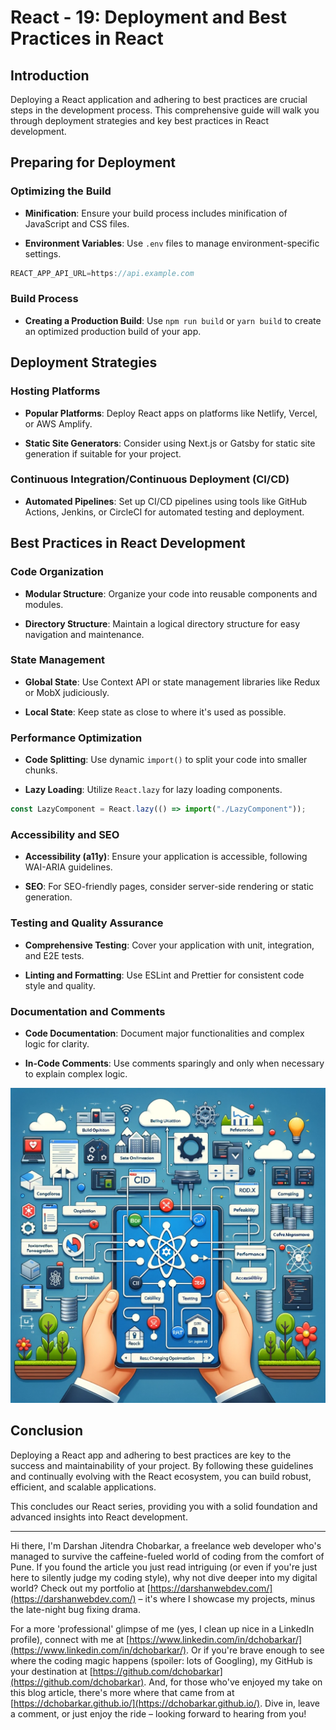 # React - 19: Deployment and Best Practices in React

## Introduction

Deploying a React application and adhering to best practices are crucial steps in the development process. This comprehensive guide will walk you through deployment strategies and key best practices in React development.

## Preparing for Deployment

### Optimizing the Build

- **Minification**: Ensure your build process includes minification of JavaScript and CSS files.

- **Environment Variables**: Use `.env` files to manage environment-specific settings.

```jsx
REACT_APP_API_URL=https://api.example.com
```

### Build Process

- **Creating a Production Build**: Use `npm run build` or `yarn build` to create an optimized production build of your app.

## Deployment Strategies

### Hosting Platforms

- **Popular Platforms**: Deploy React apps on platforms like Netlify, Vercel, or AWS Amplify.

- **Static Site Generators**: Consider using Next.js or Gatsby for static site generation if suitable for your project.

### Continuous Integration/Continuous Deployment (CI/CD)

- **Automated Pipelines**: Set up CI/CD pipelines using tools like GitHub Actions, Jenkins, or CircleCI for automated testing and deployment.

## Best Practices in React Development

### Code Organization

- **Modular Structure**: Organize your code into reusable components and modules.

- **Directory Structure**: Maintain a logical directory structure for easy navigation and maintenance.

### State Management

- **Global State**: Use Context API or state management libraries like Redux or MobX judiciously.

- **Local State**: Keep state as close to where it's used as possible.

### Performance Optimization

- **Code Splitting**: Use dynamic `import()` to split your code into smaller chunks.

- **Lazy Loading**: Utilize `React.lazy` for lazy loading components.

```jsx
const LazyComponent = React.lazy(() => import("./LazyComponent"));
```

### Accessibility and SEO

- **Accessibility (a11y)**: Ensure your application is accessible, following WAI-ARIA guidelines.

- **SEO**: For SEO-friendly pages, consider server-side rendering or static generation.

### Testing and Quality Assurance

- **Comprehensive Testing**: Cover your application with unit, integration, and E2E tests.

- **Linting and Formatting**: Use ESLint and Prettier for consistent code style and quality.

### Documentation and Comments

- **Code Documentation**: Document major functionalities and complex logic for clarity.

- **In-Code Comments**: Use comments sparingly and only when necessary to explain complex logic.

![React Concepts](images/react_blog_19.png "Deployment and Best Practices")

## Conclusion

Deploying a React app and adhering to best practices are key to the success and maintainability of your project. By following these guidelines and continually evolving with the React ecosystem, you can build robust, efficient, and scalable applications.

This concludes our React series, providing you with a solid foundation and advanced insights into React development.

---

Hi there, I'm Darshan Jitendra Chobarkar, a freelance web developer who's managed to survive the caffeine-fueled world of coding from the comfort of Pune. If you found the article you just read intriguing (or even if you're just here to silently judge my coding style), why not dive deeper into my digital world? Check out my portfolio at [https://darshanwebdev.com/](https://darshanwebdev.com/) – it's where I showcase my projects, minus the late-night bug fixing drama.

For a more 'professional' glimpse of me (yes, I clean up nice in a LinkedIn profile), connect with me at [https://www.linkedin.com/in/dchobarkar/](https://www.linkedin.com/in/dchobarkar/). Or if you're brave enough to see where the coding magic happens (spoiler: lots of Googling), my GitHub is your destination at [https://github.com/dchobarkar](https://github.com/dchobarkar). And, for those who've enjoyed my take on this blog article, there's more where that came from at [https://dchobarkar.github.io/](https://dchobarkar.github.io/). Dive in, leave a comment, or just enjoy the ride – looking forward to hearing from you!
